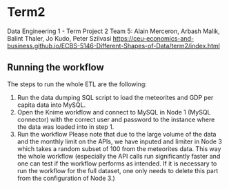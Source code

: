 # Term2
Data Engineering 1 - Term Project 2
Team 5: Alain Merceron, Arbash Malik, Balint Thaler, Jo Kudo, Peter Szilvasi
https://ceu-economics-and-business.github.io/ECBS-5146-Different-Shapes-of-Data/term2/index.html


## Running the workflow
The steps to run the whole ETL are the following:
1. Run the data dumping SQL script to load the meteorites and GDP per capita data into MySQL.
2. Open the Knime workflow and connect to MySQL in Node 1 (MySQL connector) with the correct user and password to the instance where the data was loaded into in step 1.
3. Run the workflow
   Please note that due to the large volume of the data and the monthly limit on the APIs, we have inputed and limiter in Node 3 which takes a random subset of 100 from the meteorites data. This way the whole workflow (especially the API calls run significantly faster and one can test if the workflow performs as intended. If it is necessary to run the workflow for the full dataset, one only needs to delete this part from the configuration of Node 3.)
